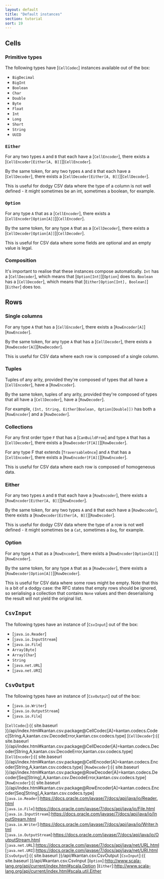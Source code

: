 ```yaml
---
layout: default
title: "Default instances"
section: tutorial
sort: 19
---
```

## Cells

### Primitive types
The following types have [`CellCodec`] instances available out of the box:

* `BigDecimal`
* `BigInt`
* `Boolean`
* `Char`
* `Double`
* `Byte`
* `Float`
* `Int`
* `Long`
* `Short`
* `String`
* `UUID`

### `Either`

For any two types `A` and `B` that each have a [`CellEncoder`], there exists a
[`CellEncoder[Either[A, B]]`][`CellEncoder`].

By the same token, for any two types `A` and `B` that each have a [`CellDecoder`], there exists a
[`CellDecoder[Either[A, B]]`][`CellDecoder`].

This is useful for dodgy CSV data where the type of a column is not well defined - it might sometimes be an int, 
sometimes a boolean, for example.

### `Option`

For any type `A` that as a [`CellEncoder`], there exists a [`CellEncoder[Option[A]]`][`CellEncoder`].
 
By the same token, for any type `A` that as a [`CellDecoder`], there exists a [`CellDecoder[Option[A]]`][`CellDecoder`].

This is useful for CSV data where some fields are optional and an empty value is legal.

### Composition

It's important to realise that these instances compose automatically. `Int` has a [`CellDecoder`], which means that
[`Option[Int]`][`Option`] does to. `Boolean` has a [`CellDecoder`], which means that
[`Either[Option[Int], Boolean]`][`Either`] does
too.


## Rows

### Single columns

For any type `A` that has a [`CellEncoder`], there exists a [`RowEncoder[A]`][`RowEncoder`].

By the same token, for any type `A` that has a [`CellDecoder`], there exists a [`RowDecoder[A]`][`RowDecoder`].

This is useful for CSV data where each row is composed of a single column.


### Tuples

Tuples of any arity, provided they're composed of types that all have a [`CellEncoder`], have a [`RowEncoder`].

By the same token, tuples of any arity, provided they're composed of types that all have a [`CellDecoder`], have a
[`RowDecoder`].

For example, `(Int, String, Either[Boolean, Option[Double]])` has both a [`RowEncoder`] and a [`RowDecoder`].


### Collections

For any first order type `F` that has a [`CanBuildFrom`] and type `A` that has a [`CellDecoder`], there exists a
[`RowDecoder[F[A]]`][`RowDecoder`].

For any type F that extends [`TraversableOnce`] and `A` that has a [`CellEncoder`], there exists a
[`RowEncoder[F[A]]`][`RowEncoder`].

This is useful for CSV data where each row is composed of homogeneous data.

### Either

For any two types `A` and `B` that each have a [`RowEncoder`], there exists a
[`RowEncoder[Either[A, B]]`][`RowEncoder`].

By the same token, for any two types `A` and `B` that each have a [`RowDecoder`], there exists a
[`RowDecoder[Either[A, B]]`][`RowDecoder`].

This is useful for dodgy CSV data where the type of a row is not well defined - it might sometimes be a `Cat`, sometimes
a `Dog`, for example.

### Option

For any type `A` that as a [`RowEncoder`], there exists a [`RowEncoder[Option[A]]`][`RowEncoder`].
 
By the same token, for any type `A` that as a [`RowDecoder`], there exists a [`RowDecoder[Option[A]]`][`RowDecoder`].

This is useful for CSV data where some rows might be empty. Note that this is a bit of a dodgy case: the RFC states
that empty rows should be ignored, so serialising a collection that contains `None` values and then deserialising the
result will not yield the original list.


## `CsvInput`

The following types have an instance of [`CsvInput`] out of the box:

* [`java.io.Reader`]
* [`java.io.InputStream`]
* [`java.io.File`]
* `Array[Byte]`
* `Array[Char`]
* `String`
* [`java.net.URL`]
* [`java.net.URI`]

## `CsvOutput`

The following types have an instance of [`CsvOutput`] out of the box:

* [`java.io.Writer`]
* [`java.io.OutputStream`]
* [`java.io.File`]

[`CellCodec`]:{{ site.baseurl }}/api/index.html#kantan.csv.package@CellCodec[A]=kantan.codecs.Codec[String,A,kantan.csv.DecodeError,kantan.csv.codecs.type]
[`CellDecoder`]:{{ site.baseurl }}/api/index.html#kantan.csv.package@CellDecoder[A]=kantan.codecs.Decoder[String,A,kantan.csv.DecodeError,kantan.csv.codecs.type]
[`CellEncoder`]:{{ site.baseurl }}/api/index.html#kantan.csv.package@CellEncoder[A]=kantan.codecs.Encoder[String,A,kantan.csv.codecs.type]
[`RowDecoder`]:{{ site.baseurl }}/api/index.html#kantan.csv.package@RowDecoder[A]=kantan.codecs.Decoder[Seq[String],A,kantan.csv.DecodeError,kantan.csv.codecs.type]
[`RowEncoder`]:{{ site.baseurl }}/api/index.html#kantan.csv.package@RowEncoder[A]=kantan.codecs.Encoder[Seq[String],A,kantan.csv.codecs.type]
[`java.io.Reader`]:https://docs.oracle.com/javase/7/docs/api/java/io/Reader.html
[`java.io.File`]:https://docs.oracle.com/javase/7/docs/api/java/io/File.html
[`java.io.InputStream`]:https://docs.oracle.com/javase/7/docs/api/java/io/InputStream.html
[`java.io.Writer`]:https://docs.oracle.com/javase/7/docs/api/java/io/Writer.html
[`java.io.OutputStream`]:https://docs.oracle.com/javase/7/docs/api/java/io/OutputStream.html
[`java.net.URL`]:https://docs.oracle.com/javase/7/docs/api/java/net/URL.html
[`java.net.URI`]:https://docs.oracle.com/javase/7/docs/api/java/net/URI.html
[`CsvOutput`]:{{ site.baseurl }}/api/#kantan.csv.CsvOutput
[`CsvInput`]:{{ site.baseurl }}/api/#kantan.csv.CsvInput
[`Option`]:http://www.scala-lang.org/api/current/index.html#scala.Option
[`Either`]:http://www.scala-lang.org/api/current/index.html#scala.util.Either